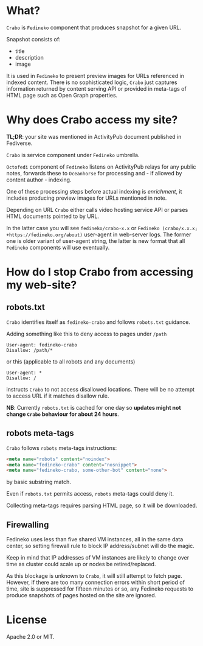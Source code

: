 # What?

`Crabo` is `Fedineko` component that produces snapshot for a given URL.

Snapshot consists of:

* title
* description
* image

It is used in `Fedineko` to present preview images for URLs referenced in
indexed content. There is no sophisticated logic, `Crabo` just
captures information returned by content serving API or provided
in meta-tags of HTML page such as Open Graph properties.

# Why does Crabo access my site?

**TL;DR**: your site was mentioned in ActivityPub document published
in Fediverse.

`Crabo` is service component under `Fedineko` umbrella.

`Octofedi` component of `Fedineko` listens on ActivityPub relays
for any public notes, forwards these to `Oceanhorse` for processing
and - if allowed by content author - indexing.

One of these processing steps before actual indexing is _enrichment_,
it includes producing preview images for URLs mentioned in note.

Depending on URL `Crabo` either calls video
hosting service API or parses HTML documents pointed to by URL.

In the latter case you will see `fedineko/crabo-x.x` or
`Fedineko (crabo/x.x.x; +https://fedineko.org/about)` user-agent in web-server
logs. The former one is older variant of user-agent string, the latter is
new format that all `Fedineko` components will use eventually.

# How do I stop Crabo from accessing my web-site?

## robots.txt

`Crabo` identifies itself as `fedineko-crabo` and follows `robots.txt` guidance.

Adding something like this to deny access to pages under `/path`

```text
User-agent: fedineko-crabo
Disallow: /path/*
```

or this (applicable to all robots and any documents)

```text
User-agent: *
Disallow: /
```

instructs `Crabo` to not access disallowed locations. There will be no attempt
to access URL if it matches disallow rule.

**NB**: Currently `robots.txt` is cached for one day so **updates might
not change `Crabo` behaviour for about 24 hours**.

## robots meta-tags

`Crabo` follows `robots` meta-tags instructions:

```html
<meta name="robots" content="noindex">
<meta name="fedineko-crabo" content="nosnippet">
<meta name="fedineko-crabo, some-other-bot" content="none">
```

by basic substring match.

Even if `robots.txt` permits access, `robots` meta-tags could deny it.

Collecting meta-tags requires parsing HTML page, so it will be downloaded.

## Firewalling

Fedineko uses less than five shared VM instances, all in the same data center,
so setting firewall rule to block IP address/subnet will do the magic.

Keep in mind that IP addresses of VM instances are likely to change over time
as cluster could scale up or nodes be retired/replaced.

As this blockage is unknown to `Crabo`, it will still attempt to fetch page.
However, if there are too many connection errors within short period of time,
site is suppressed for fifteen minutes or so, any Fedineko requests to produce
snapshots of pages hosted on the site are ignored.

# License

Apache 2.0 or MIT.
